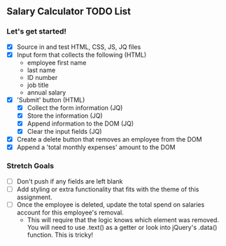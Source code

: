 ## Salary Calculator TODO List

### Let's get started!

- [x] Source in and test HTML, CSS, JS, JQ files
- [x] Input form that collects the following (HTML)
  - employee first name
  - last name
  - ID number
  - job title
  - annual salary
- [x] 'Submit' button (HTML)
  - [x] Collect the form information (JQ)
  - [x] Store the information (JQ)
  - [x] Append information to the DOM (JQ)
  - [x] Clear the input fields (JQ)
- [x] Create a delete button that removes an employee from the DOM
- [x] Append a 'total monthly expenses' amount to the DOM

### Stretch Goals

- [ ] Don't push if any fields are left blank
- [ ] Add styling or extra functionality that fits with the theme of this assignment.
- [ ] Once the employee is deleted, update the total spend on salaries account for this employee's removal.
  - This will require that the logic knows which element was removed. You will need to use .text() as a getter or look into jQuery's .data() function. This is tricky!
